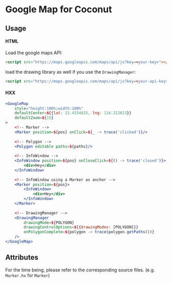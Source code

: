 # Google Map for Coconut

## Usage

#### HTML

Load the google maps API:

```html
<script src="https://maps.googleapis.com/maps/api/js?key=<your-key>"></script>
```

load the drawing library as well if you use the `DrawingManager`:

```html
<script src="https://maps.googleapis.com/maps/api/js?key=<your-api-key>&libraries=drawing"></script>
```

#### HXX

```jsx
<GoogleMap
	style="height:100%;width:100%"
	defaultCenter=${{lat: 22.4254815, lng: 114.212813}}
	defaultZoom=${15}
>
	<!-- Marker -->
	<Marker position=${pos} onClick=${_ -> trace('clicked')}/>
	
	<!-- Polygon -->
	<Polygon editable paths=${paths}/>
	
	<!-- InfoWindow -->
	<InfoWindow position=${pos} onCloseClick=${() -> trace('closed')}>
		<div>Hey</div>
	</InfoWindow>
	
	<!-- InfoWindow using a Marker as anchor -->
	<Marker position=${pos}>
		<InfoWindow>
			<div>Hey</div>
		</InfoWindow>
	</Marker>
		
	<!-- DrawingManager -->
	<DrawingManager
		drawingMode=${POLYGON}
		drawingControlOptions=${{drawingModes: [POLYGON]}}
		onPolygonComplete=${polygon -> trace(polygon.getPaths())}
	/>
</GoogleMap>
```


## Attributes

For the time being, please refer to the corresponding source files. (e.g. `Marker.hx` for `Marker`)